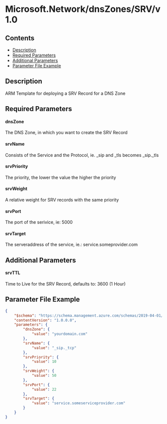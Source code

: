 # Microsoft.Network/dnsZones/SRV/v1.0

## Contents

* [Description](#description)
* [Required Parameters](#required-parameters)
* [Additional Parameters](#additional-parameters)
* [Parameter File Example](#parameter-file-example)

## Description

ARM Template for deploying a SRV Record for a DNS Zone

## Required Parameters

#### dnsZone

The DNS Zone, in which you want to create the SRV Record

#### srvName

Consists of the Service and the Protocol, ie. _sip and _tls becomes _sip._tls

#### srvPriority

The priority, the lower the value the higher the priority

#### srvWeight

A relative weight for SRV records with the same priority

#### srvPort

The port of the serivice, ie: 5000

#### srvTarget

The serveraddress of the service, ie.: service.someprovider.com

## Additional Parameters

#### srvTTL
Time to Live for the SRV Record, defaults to: 3600 (1 Hour)

## Parameter File Example

```json
{
    "$schema": "https://schema.management.azure.com/schemas/2019-04-01/deploymentParameters.json#",
    "contentVersion": "1.0.0.0",
    "parameters": {
        "dnsZone": {
            "value": "yourdomain.com"
        },
        "srvName": {
            "value": "_sip._tcp"
        },
        "srvPriority": {
            "value": 10
        },
        "srvWeight": {
            "value": 50
        },
        "srvPort": {
            "value": 22
        },
        "srvTarget": {
            "value": "service.someserviceprovider.com"
        }
    }
}
```